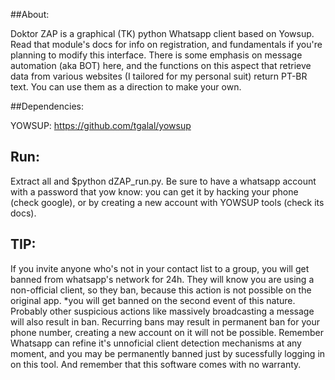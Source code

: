 ##About:

 Doktor ZAP is a graphical (TK) python Whatsapp client based on Yowsup. Read that module's docs for info on registration, and fundamentals if you're planning to modify this interface. There is some emphasis on message automation (aka BOT) here, and the functions on this aspect that retrieve data from various websites (I tailored for my personal suit) return PT-BR text. You can use them as a direction to make your own.

##Dependencies:

YOWSUP:  https://github.com/tgalal/yowsup

## Run:

Extract all and $python dZAP_run.py. Be sure to have a whatsapp account with a password that yow know: you can get it by hacking your phone (check google), or by creating a new account with YOWSUP tools (check its docs).


## TIP:

 If you invite anyone who's not in your contact list to a group, you will get banned from whatsapp's network for 24h. They will know you are using a non-official client, so they ban, because this action is not possible on the original app. *you will get banned on the second event of this nature.
 Probably other suspicious actions like massively broadcasting a message will also result in ban.
 Recurring bans may result in permanent ban for your phone number, creating a new account on it will not be possible.
 Remember Whatsapp can refine it's unnoficial client detection mechanisms at any moment, and you may be permanently banned just by sucessfully logging in on this tool. And remember that this software comes with no warranty.

